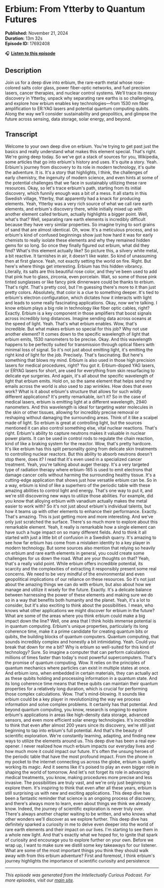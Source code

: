 # Erbium: From Ytterby to Quantum Futures

**Published:** November 21, 2024  
**Duration:** 13m 32s  
**Episode ID:** 17692408

🎧 **[Listen to this episode](https://intellectuallycurious.buzzsprout.com/2529712/episodes/17692408-erbium-from-ytterby-to-quantum-futures)**

## Description

Join us for a deep dive into erbium, the rare-earth metal whose rose-colored salts color glass, power fiber-optic networks, and fuel precision lasers, cancer therapies, and nuclear control systems. We’ll trace its messy discovery in Ytterby, unpack why separating rare earths is so challenging, and explore how erbium enables key technologies—from 1530 nm fiber amplification to ER:YAG lasers and potential quantum computing qubits. Along the way we’ll consider sustainability and geopolitics, and glimpse the future across sensing, data storage, solar energy, and beyond.

## Transcript

Welcome to your own deep dive on erbium. You're trying to get past just the basics and really understand what makes this element special. That's right. We're going deep today. So we've got a stack of sources for you, Wikipedia, some articles that go into erbium's history and uses. It's quite a story. Yeah. Erbium's journey from discovery to its role in modern technology, it's quite the adventure. It is. It's a story that highlights, I think, the challenges of early chemistry, the ingenuity of modern science, and even hints at some of the potential challenges that we face in sustainably utilizing these rare resources. Okay, so let's trace erbium's path, starting from its initial discovery, which funnily enough was a bit of a mess. It all starts in this Swedish village, Ytterby, that apparently had a knack for producing elements. Yeah, Ytterby was a very rich source of what we call rare earth elements, and erbium's discovery there, while initially mixed up with another element called terbium, actually highlights a bigger point. Well, what's that? Well, separating rare earth elements is incredibly difficult because they have very similar properties. So imagine trying to sort grains of sand that are almost identical. Oh, wow. It's a meticulous process, and so erbium's kind of confused beginnings show just how hard it was for early chemists to really isolate these elements and why they remained hidden gems for so long. So once they finally figured out erbium, what did they find? What's this element actually like? So picture this, a silvery white metal, a bit reactive. It tarnishes in air, it doesn't like water. So kind of unassuming then at first glance. Yeah, not exactly setting the world on fire. Right. But here's where things get interesting. Erbium has this hidden vibrancy. Literally, its salts are this beautiful rose color, and they've been used to add that pink hue to glass, zirconia, even porcelain. Wait, so some of those pink tinted sunglasses or like fancy pink dinnerware could be thanks to erbium. That's right. That's pretty cool, but I'm guessing there's more to it than just pretty colors. Absolutely, that color is a clue to something deeper. It's tied to erbium's electron configuration, which dictates how it interacts with light and leads to some really fascinating applications. Okay, now we're talking. I know erbium plays a big role in technology like fiber optic cables, right? Exactly. Erbium is a key component in those amplifiers that boost signals across incredibly long distances. Imagine sending data across oceans at the speed of light. Yeah. That's what erbium enables. Wow, that's incredible. But what makes erbium so special for this job? Why not use another element? It comes down to the specific wavelength of light that erbium emits, 1530 nanometers to be precise. Okay. And this wavelength happens to be perfectly suited for transmission through optical fibers with minimal loss of signal. So it's not just about emitting light, it's emitting the right kind of light for the job. Precisely. That's fascinating. But here's something that blows my mind. Erbium is also used in those high precision lasers for medical procedures, right? You got it. Erbium-doped YAG lasers, or ERYAG lasers for short, are used for everything from skin resurfacing to delicate eye surgeries. And again, it's all about the specific wavelength of light that erbium emits. Hold on, so the same element that helps send my emails across the world is also used to zap wrinkles. How does that even work? What is it about erbium's structure that allows for such wildly different applications? It's pretty remarkable, isn't it? So in the case of medical lasers, erbium is emitting light at a different wavelength, 2940 nanometers. And this wavelength is ideal for targeting water molecules in the skin or other tissues, allowing for incredibly precise removal or reshaping without damaging the surrounding areas. Think of it like a scalpel made of light. So erbium is great at controlling light, but the sources mentioned it can also control something else, vital nuclear reactions. That's right. Erbium's ability to capture neutrons makes it valuable in nuclear power plants. It can be used in control rods to regulate the chain reaction, kind of like a braking system for the reactor. Wow, that's pretty hardcore. It's like erbium has this split personality going from delicate skin treatments to controlling nuclear reactors. But this ability to absorb neutrons doesn't stop there, does it? I read that it's even used in a specialized cancer treatment. Yeah, you're talking about auger therapy. It's a very targeted type of radiation therapy where erbium-165 is used to emit electrons that damage cancer cells without harming the surrounding healthy tissue. It's a cutting-edge application that shows just how versatile erbium can be. So in a way, erbium is kind of like a superhero of the periodic table with these amazing abilities to control light and energy. That's one way to put it, and we're still discovering new ways to utilize those abilities. For example, did you know that alloying erbium with vanadium actually makes the metal easier to work with? So it's not just about erbium's individual talents, but how it teams up with other elements to enhance their performance. Exactly. That's amazing. This is just getting more and more interesting. And we've only just scratched the surface. There's so much more to explore about this remarkable element. Yeah, it really is remarkable how a single element can have such a huge impact on so many different fields. And to think it all started with just a little bit of confusion in a Swedish quarry. It's amazing to see how far erbium has come from a mistaken identity to a key player in modern technology. But some sources also mention that relying so heavily on erbium and rare earth elements in general, you could create some challenges for us down the road. What are your thoughts on that? Yeah, that's a really valid point. While erbium offers incredible potential, its scarcity and the complexities of extracting it responsibly present some real concerns. We need to be very mindful of the environmental and even geopolitical implications of our reliance on these resources. So it's not just about the amazing things we can do with erbium, but also about how we manage and utilize it wisely for the future. Exactly. It's a delicate balance between harnessing the power of these elements and making sure we do so in a way that benefits both humanity and the planet. Yeah, it's a lot to consider, but it's also exciting to think about the possibilities. I mean, who knows what other applications we might discover for erbium in the future? What are some of the areas where you think erbium could make a big impact down the line? Well, one area that I think holds immense potential is in quantum computing. Erbium's unique properties, particularly its long coherence time, make it a prime candidate for creating quantum bits or qubits, the building blocks of quantum computers. Quantum computing, that sounds incredibly complex and honestly a bit intimidating. Yeah. Could you break that down for me a bit? Why is erbium so well-suited for this kind of technology? Sure. So imagine a computer that can perform calculations millions of times faster than today's most powerful supercomputers. That's the promise of quantum computing. Wow. It relies on the principles of quantum mechanics where particles can exist in multiple states at once. And erbium ions, when embedded in certain materials, they can actually act as these qubits holding and processing information in a quantum state. And its long coherence time means that these qubits can maintain their quantum properties for a relatively long duration, which is crucial for performing those complex calculations. Wow. That's mind-blowing. It sounds like erbium could be a key player in revolutionizing the way we process information and solve complex problems. It certainly has that potential. And beyond quantum computing, you know, research is ongoing to explore erbium's applications in areas like high-density data storage, advanced sensors, and even more efficient solar energy technologies. It's incredible to think that even after almost 200 years since its discovery, we're still just beginning to tap into erbium's full potential. And that's the beauty of scientific exploration. We're constantly learning, adapting, and finding new ways to utilize the elements around us. This deep dive has been a real eye-opener. I never realized how much erbium impacts our everyday lives and how much more it could impact our future. It's often the unsung heroes of the periodic table that have the most profound impact. From the phone in my pocket to the internet connecting us across the globe, erbium is quietly working its magic. And it seems like it's poised to play an even bigger role in shaping the world of tomorrow. And let's not forget its role in advancing medical treatments, you know, making procedures more precise and less invasive. The possibilities are truly vast, and we're only just beginning to explore them. It's inspiring to think that even after all these years, erbium is still surprising us with new and exciting applications. This deep dive has been a fantastic reminder that science is an ongoing process of discovery, and there's always more to learn, even about things we think we already know. Indeed, the journey of scientific exploration is never truly over. There's always another chapter waiting to be written, and who knows what other wonders we'll discover as we explore further. This deep dive has definitely sparked a curiosity in me to delve even deeper into the world of rare earth elements and their impact on our lives. I'm starting to see them in a whole new light. And that's exactly what we hoped for, to ignite that spark of curiosity and encourage you to explore further on your own. Before we wrap up, I want to make sure we distill some key takeaways for our listener. What are some of the most important things you think they should walk away with from this erbium adventure? First and foremost, I think erbium's journey highlights the importance of scientific curiosity and persistence

---
*This episode was generated from the Intellectually Curious Podcast. For more episodes, visit our [main site](https://intellectuallycurious.buzzsprout.com).*
